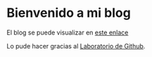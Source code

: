 # Bienvenido a mi blog

El blog se puede visualizar en [este enlace](http://www.ruckysolis.com)

Lo pude hacer gracias al [Laboratorio de Github](https://lab.github.com/).
